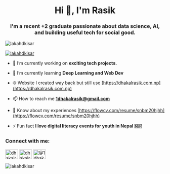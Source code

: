 <h1 align="center">Hi 👋, I'm Rasik</h1>
<h3 align="center">I'm a recent +2 graduate passionate about data science, AI, and building useful tech for social good.</h3>

<p align="left"> <img src="https://komarev.com/ghpvc/?username=lakahdkisar&label=Profile%20views&color=0e75b6&style=flat" alt="lakahdkisar" /> </p>

<p align="left"> <a href="https://github.com/ryo-ma/github-profile-trophy"><img src="https://github-profile-trophy.vercel.app/?username=lakahdkisar" alt="lakahdkisar" /></a> </p>

- 🔭 I’m currently working on **exciting tech projects.**

- 🌱 I’m currently learning **Deep Learning and Web Dev**

- 🌐 Website I created way back but still use [https://dhakalrasik.com.np](https://dhakalrasik.com.np)

- 📫 How to reach me **1dhakalrasik@gmail.com**

- 📄 Know about my experiences [https://flowcv.com/resume/snbm20hjhh](https://flowcv.com/resume/snbm20hjhh)

- ⚡ Fun fact **I love digital literacy events for youth in Nepal 🇳🇵**

<h3 align="left">Connect with me:</h3>
<p align="left">
<a href="https://linkedin.com/in/dhakalrasik" target="blank"><img align="center" src="https://raw.githubusercontent.com/rahuldkjain/github-profile-readme-generator/master/src/images/icons/Social/linked-in-alt.svg" alt="dhakalrasik" height="30" width="40" /></a>
<a href="https://instagram.com/dhakalrasik" target="blank"><img align="center" src="https://raw.githubusercontent.com/rahuldkjain/github-profile-readme-generator/master/src/images/icons/Social/instagram.svg" alt="dhakalrasik" height="30" width="40" /></a>
<a href="https://medium.com/@1dhakalrasik" target="blank"><img align="center" src="https://raw.githubusercontent.com/rahuldkjain/github-profile-readme-generator/master/src/images/icons/Social/medium.svg" alt="@1dhakalrasik" height="30" width="40" /></a>
</p>

<p><img align="center" src="https://github-readme-stats.vercel.app/api/top-langs?username=lakahdkisar&show_icons=true&locale=en&layout=compact" alt="lakahdkisar" /></p>
